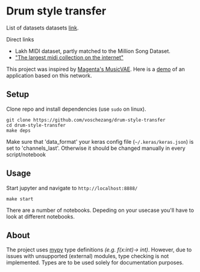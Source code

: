 # Drum style transfer

List of datasets datasets [link](https://github.com/midi-ld/machine-readable-datasets).

Direct links
 - Lakh MIDI dataset, partly matched to the Million Song Dataset.
 - [ "The largest midi collection on the internet" ](https://www.reddit.com/r/WeAreTheMusicMakers/comments/3anwu8/the_drum_percussion_midi_archive_800k/)

This project was inspired by [Magenta's MusicVAE](https://magenta.tensorflow.org/music-vae). Here is a [demo](https://experiments.withgoogle.com/ai/beat-blender/view/) of an application based on this network.


## Setup

Clone repo and install dependencies (use `sudo` on linux).
```
git clone https://github.com/voschezang/drum-style-transfer
cd drum-style-transfer
make deps
```

Make sure that 'data_format' your keras config file (`~/.keras/keras.json`) is set to 'channels_last'. Otherwise it should be changed manually in every script/notebook

## Usage

Start jupyter and navigate to `http://localhost:8888/`
```
make start
```
There are a number of notebooks. Depeding on your usecase you'll have to look at different notebooks.



## About

The project uses [mypy](https://github.com/python/mypy) type definitions _(e.g. f(x:int)-> int)_. However, due to issues with unsupported (external) modules, type checking is not implemented. Types are to be used solely for documentation purposes.
